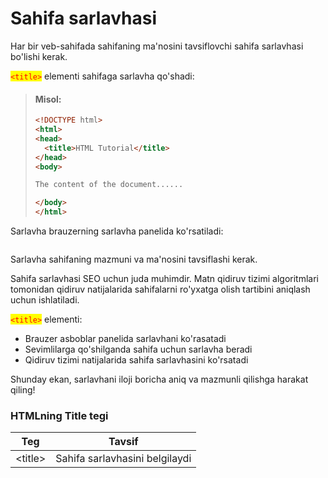 # Sahifa sarlavhasi

Har bir veb-sahifada sahifaning ma'nosini tavsiflovchi sahifa sarlavhasi bo'lishi kerak.

<mark style="color:red;">`<title>`</mark> elementi sahifaga sarlavha qo'shadi:

> #### Misol:
>
> ```html
> <!DOCTYPE html>
> <html>
> <head>
>   <title>HTML Tutorial</title>
> </head>
> <body>
>
> The content of the document......
>
> </body>
> </html> 
> ```

Sarlavha brauzerning sarlavha panelida ko'rsatiladi:

<figure><img src="../../.gitbook/assets/pagetitle.jpg" alt=""><figcaption></figcaption></figure>

Sarlavha sahifaning mazmuni va ma'nosini tavsiflashi kerak.

Sahifa sarlavhasi SEO uchun juda muhimdir. Matn qidiruv tizimi algoritmlari tomonidan qidiruv natijalarida sahifalarni ro'yxatga olish tartibini aniqlash uchun ishlatiladi.

<mark style="color:red;">`<title>`</mark> elementi:

* Brauzer asboblar panelida sarlavhani ko'rasatadi
* Sevimlilarga qo'shilganda sahifa uchun sarlavha beradi
* Qidiruv tizimi natijalarida sahifa sarlavhasini ko'rsatadi

Shunday ekan, sarlavhani iloji boricha aniq va mazmunli qilishga harakat qiling!

### HTMLning Title tegi

| Teg      | Tavsif                         |
| -------- | ------------------------------ |
| \<title> | Sahifa sarlavhasini belgilaydi |
